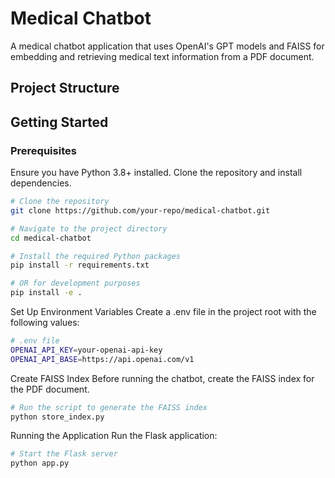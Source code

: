 # Medical Chatbot

A medical chatbot application that uses OpenAI's GPT models and FAISS for embedding and retrieving medical text information from a PDF document.

## Project Structure


## Getting Started

### Prerequisites

Ensure you have Python 3.8+ installed. Clone the repository and install dependencies.

```bash
# Clone the repository
git clone https://github.com/your-repo/medical-chatbot.git

# Navigate to the project directory
cd medical-chatbot

# Install the required Python packages
pip install -r requirements.txt

# OR for development purposes
pip install -e .
```
Set Up Environment Variables
Create a .env file in the project root with the following values:
```bash
# .env file
OPENAI_API_KEY=your-openai-api-key
OPENAI_API_BASE=https://api.openai.com/v1
```

Create FAISS Index
Before running the chatbot, create the FAISS index for the PDF document.
```bash
# Run the script to generate the FAISS index
python store_index.py
```
Running the Application
Run the Flask application:
```bash
# Start the Flask server
python app.py
```
 
